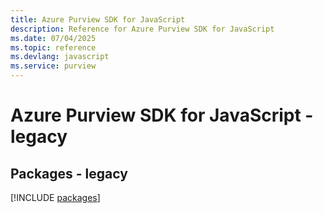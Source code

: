 ```yaml
---
title: Azure Purview SDK for JavaScript
description: Reference for Azure Purview SDK for JavaScript
ms.date: 07/04/2025
ms.topic: reference
ms.devlang: javascript
ms.service: purview
---
```

# Azure Purview SDK for JavaScript - legacy
## Packages - legacy
[!INCLUDE [packages](purview-index.md)]